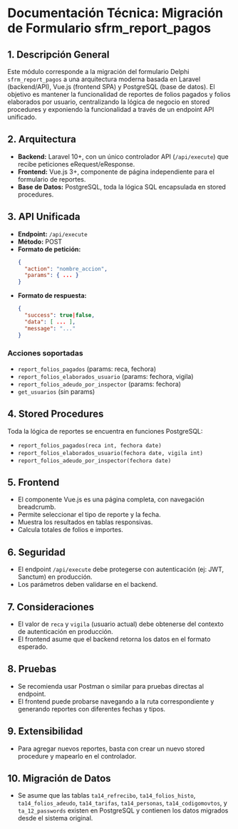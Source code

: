 # Documentación Técnica: Migración de Formulario sfrm_report_pagos

## 1. Descripción General
Este módulo corresponde a la migración del formulario Delphi `sfrm_report_pagos` a una arquitectura moderna basada en Laravel (backend/API), Vue.js (frontend SPA) y PostgreSQL (base de datos). El objetivo es mantener la funcionalidad de reportes de folios pagados y folios elaborados por usuario, centralizando la lógica de negocio en stored procedures y exponiendo la funcionalidad a través de un endpoint API unificado.

## 2. Arquitectura
- **Backend:** Laravel 10+, con un único controlador API (`/api/execute`) que recibe peticiones eRequest/eResponse.
- **Frontend:** Vue.js 3+, componente de página independiente para el formulario de reportes.
- **Base de Datos:** PostgreSQL, toda la lógica SQL encapsulada en stored procedures.

## 3. API Unificada
- **Endpoint:** `/api/execute`
- **Método:** POST
- **Formato de petición:**
  ```json
  {
    "action": "nombre_accion",
    "params": { ... }
  }
  ```
- **Formato de respuesta:**
  ```json
  {
    "success": true|false,
    "data": [ ... ],
    "message": "..."
  }
  ```

### Acciones soportadas
- `report_folios_pagados` (params: reca, fechora)
- `report_folios_elaborados_usuario` (params: fechora, vigila)
- `report_folios_adeudo_por_inspector` (params: fechora)
- `get_usuarios` (sin params)

## 4. Stored Procedures
Toda la lógica de reportes se encuentra en funciones PostgreSQL:
- `report_folios_pagados(reca int, fechora date)`
- `report_folios_elaborados_usuario(fechora date, vigila int)`
- `report_folios_adeudo_por_inspector(fechora date)`

## 5. Frontend
- El componente Vue.js es una página completa, con navegación breadcrumb.
- Permite seleccionar el tipo de reporte y la fecha.
- Muestra los resultados en tablas responsivas.
- Calcula totales de folios e importes.

## 6. Seguridad
- El endpoint `/api/execute` debe protegerse con autenticación (ej: JWT, Sanctum) en producción.
- Los parámetros deben validarse en el backend.

## 7. Consideraciones
- El valor de `reca` y `vigila` (usuario actual) debe obtenerse del contexto de autenticación en producción.
- El frontend asume que el backend retorna los datos en el formato esperado.

## 8. Pruebas
- Se recomienda usar Postman o similar para pruebas directas al endpoint.
- El frontend puede probarse navegando a la ruta correspondiente y generando reportes con diferentes fechas y tipos.

## 9. Extensibilidad
- Para agregar nuevos reportes, basta con crear un nuevo stored procedure y mapearlo en el controlador.

## 10. Migración de Datos
- Se asume que las tablas `ta14_refrecibo`, `ta14_folios_histo`, `ta14_folios_adeudo`, `ta14_tarifas`, `ta14_personas`, `ta14_codigomovtos`, y `ta_12_passwords` existen en PostgreSQL y contienen los datos migrados desde el sistema original.

